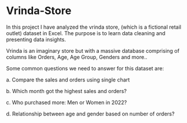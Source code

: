 # Vrinda-Store
In this project I have analyzed the vrinda store, (which is a fictional retail outlet) dataset in Excel. The purpose is to learn data cleaning and presenting data insights.

Vrinda is an imaginary store but with a massive database comprising of columns like Orders, Age, Age Group, Genders and more..

Some common questions we need to answer for this dataset are:

  a. Compare the sales and orders using single chart
  
  b. Which month got the highest sales and orders?
  
  c. Who purchased more: Men or Women in 2022?
  
  d. Relationship between age and gender based on number of orders?
